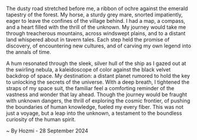 
The dusty road stretched before me, a ribbon of ochre against the emerald tapestry of the forest. My horse, a sturdy grey mare, snorted impatiently, eager to leave the confines of the village behind. I had a map, a compass, and a heart filled with the thrill of the unknown. My journey would take me through treacherous mountains, across windswept plains, and to a distant land whispered about in tavern tales. Each step held the promise of discovery, of encountering new cultures, and of carving my own legend into the annals of time. 

A hum resonated through the sleek, silver hull of the ship as I gazed out at the swirling nebula, a kaleidoscope of color against the black velvet backdrop of space. My destination: a distant planet rumored to hold the key to unlocking the secrets of the universe. With a deep breath, I tightened the straps of my space suit, the familiar feel a comforting reminder of the vastness and wonder that lay ahead. Though the journey would be fraught with unknown dangers, the thrill of exploring the cosmic frontier, of pushing the boundaries of human knowledge, fueled my every fiber. This was not just a voyage, but a leap into the unknown, a testament to the boundless curiosity of the human spirit. 

~ By Hozmi - 28 September 2024
